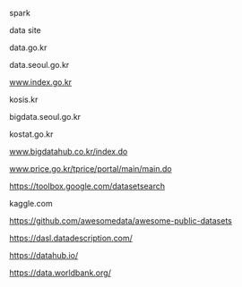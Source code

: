 spark

data site

data.go.kr

data.seoul.go.kr

www.index.go.kr

kosis.kr

bigdata.seoul.go.kr

kostat.go.kr

www.bigdatahub.co.kr/index.do

www.price.go.kr/tprice/portal/main/main.do

https://toolbox.google.com/datasetsearch

kaggle.com

https://github.com/awesomedata/awesome-public-datasets

https://dasl.datadescription.com/

https://datahub.io/

https://data.worldbank.org/
